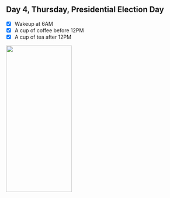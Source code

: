 ## Day 4, Thursday, Presidential Election Day

- [x] Wakeup at 6AM
- [x] A cup of coffee before 12PM
- [x] A cup of tea after 12PM

<img src="https://user-images.githubusercontent.com/38252854/157662976-680b1a95-fbfe-4f00-866a-a4d6af357eaa.PNG" width="180" height="400">

